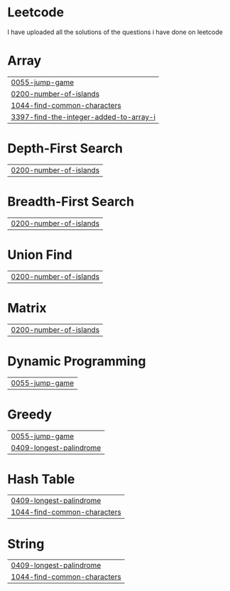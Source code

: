 # Leetcode
I have uploaded all the solutions of the questions i have done on leetcode


# Array
|  |
| ------- |
| [0055-jump-game](https://github.com/Ritik0824/Leetcode/tree/master/0055-jump-game) |
| [0200-number-of-islands](https://github.com/Ritik0824/Leetcode/tree/master/0200-number-of-islands) |
| [1044-find-common-characters](https://github.com/Ritik0824/Leetcode/tree/master/1044-find-common-characters) |
| [3397-find-the-integer-added-to-array-i](https://github.com/Ritik0824/Leetcode/tree/master/3397-find-the-integer-added-to-array-i) |
# Depth-First Search
|  |
| ------- |
| [0200-number-of-islands](https://github.com/Ritik0824/Leetcode/tree/master/0200-number-of-islands) |
# Breadth-First Search
|  |
| ------- |
| [0200-number-of-islands](https://github.com/Ritik0824/Leetcode/tree/master/0200-number-of-islands) |
# Union Find
|  |
| ------- |
| [0200-number-of-islands](https://github.com/Ritik0824/Leetcode/tree/master/0200-number-of-islands) |
# Matrix
|  |
| ------- |
| [0200-number-of-islands](https://github.com/Ritik0824/Leetcode/tree/master/0200-number-of-islands) |
# Dynamic Programming
|  |
| ------- |
| [0055-jump-game](https://github.com/Ritik0824/Leetcode/tree/master/0055-jump-game) |
# Greedy
|  |
| ------- |
| [0055-jump-game](https://github.com/Ritik0824/Leetcode/tree/master/0055-jump-game) |
| [0409-longest-palindrome](https://github.com/Ritik0824/Leetcode/tree/master/0409-longest-palindrome) |
# Hash Table
|  |
| ------- |
| [0409-longest-palindrome](https://github.com/Ritik0824/Leetcode/tree/master/0409-longest-palindrome) |
| [1044-find-common-characters](https://github.com/Ritik0824/Leetcode/tree/master/1044-find-common-characters) |
# String
|  |
| ------- |
| [0409-longest-palindrome](https://github.com/Ritik0824/Leetcode/tree/master/0409-longest-palindrome) |
| [1044-find-common-characters](https://github.com/Ritik0824/Leetcode/tree/master/1044-find-common-characters) |